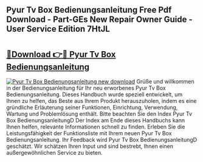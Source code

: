 ## Pyur Tv Box Bedienungsanleitung Free Pdf Download - Part-GEs New Repair Owner Guide - User Service Edition 7HtJL

# <h2><a href="http://df4wm19.blite.top/?on=Pyur+Tv+Box+Bedienungsanleitung">🔗Download 👉🔴 Pyur Tv Box Bedienungsanleitung</a></h2>

[![Pyur Tv Box Bedienungsanleitung new download](https://i.imgur.com/lujVjoI.png)](http://df4wm19.blite.top/?on=Pyur+Tv+Box+Bedienungsanleitung)
Grüße und willkommen in der Bedienungsanleitung für Ihr neu erworbenes Pyur Tv Box Bedienungsanleitung. Dieses Handbuch wurde speziell entwickelt, um Ihnen zu helfen, das Beste aus Ihrem Produkt herauszuholen, indem es eine gründliche Erläuterung seiner Funktionen, Einrichtung, Verwendung, Wartung und Problemlösung enthält. Bitte beachten Sie den Index Pyur Tv Box BedienungsanleitungD Der Index am Ende dieses Handbuchs kann Ihnen helfen, relevante Informationen schnell zu finden. Erleben Sie die Leistungsfähigkeit der Funktionsliste mit Ihrem neuen Pyur Tv Box Bedienungsanleitung. Ihr Feedback wird Pyur Tv Box BedienungsanleitungD geschätzt. Wir schätzen Ihren Input und sind bestrebt, Ihnen einen außergewöhnlichen Service zu bieten.
